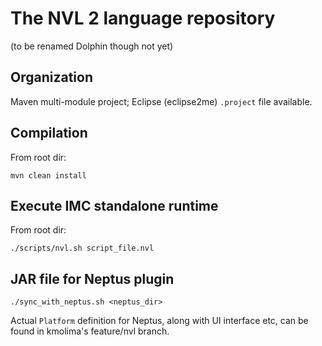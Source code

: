 # The NVL 2 language repository 

(to be renamed Dolphin though not yet)

## Organization

Maven multi-module project; Eclipse (eclipse2me) `.project` file available.

## Compilation
From root dir:

	mvn clean install

## Execute IMC standalone runtime
From root dir:
	
	./scripts/nvl.sh script_file.nvl

## JAR file for Neptus plugin

	./sync_with_neptus.sh <neptus_dir>

Actual `Platform` definition for Neptus, along with UI interface etc, can be found in kmolima's feature/nvl branch.
